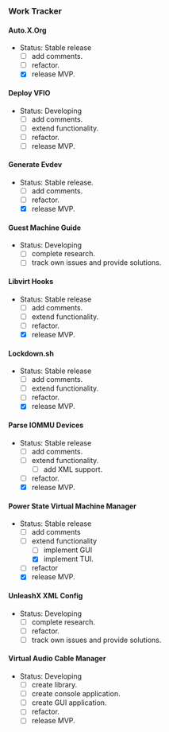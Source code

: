 ### Work Tracker

#### Auto.X.Org
- Status: Stable release
  - [ ] add comments.
  - [ ] refactor.
  - [x] release MVP.

#### Deploy VFIO
- Status: Developing
  - [ ] add comments.
  - [ ] extend functionality.
  - [ ] refactor.
  - [ ] release MVP.

#### Generate Evdev
- Status: Stable release.
  - [ ] add comments.
  - [ ] refactor.
  - [x] release MVP.

#### Guest Machine Guide
- Status: Developing
  - [ ] complete research.
  - [ ] track own issues and provide solutions.

#### Libvirt Hooks
- Status: Stable release
  - [ ] add comments.
  - [ ] extend functionality.
  - [ ] refactor.
  - [x] release MVP.

#### Lockdown.sh
- Status: Stable release
  - [ ] add comments.
  - [ ] extend functionality.
  - [ ] refactor.
  - [x] release MVP.

#### Parse IOMMU Devices
- Status: Stable release
  - [ ] add comments.
  - [ ] extend functionality.
    - [ ] add XML support.
  - [ ] refactor.
  - [x] release MVP.

#### Power State Virtual Machine Manager
- Status: Stable release
  - [ ] add comments
  - [ ] extend functionality
    - [ ] implement GUI
    - [x] implement TUI.
  - [ ] refactor
  - [x] release MVP.

#### UnleashX XML Config
- Status: Developing
  - [ ] complete research.
  - [ ] refactor.
  - [ ] track own issues and provide solutions.

#### Virtual Audio Cable Manager
- Status: Developing
  - [ ] create library.
  - [ ] create console application.
  - [ ] create GUI application.
  - [ ] refactor.
  - [ ] release MVP.

